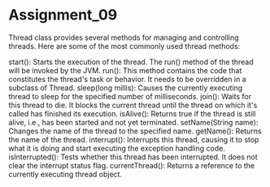 # Assignment_09

Thread class provides several methods for managing and controlling threads. Here are some of the most commonly used thread methods:

start(): Starts the execution of the thread. The run() method of the thread will be invoked by the JVM.
run(): This method contains the code that constitutes the thread's task or behavior. It needs to be overridden in a subclass of Thread.
sleep(long millis): Causes the currently executing thread to sleep for the specified number of milliseconds.
join(): Waits for this thread to die. It blocks the current thread until the thread on which it's called has finished its execution.
isAlive(): Returns true if the thread is still alive, i.e., has been started and not yet terminated.
setName(String name): Changes the name of the thread to the specified name.
getName(): Returns the name of the thread.
interrupt(): Interrupts this thread, causing it to stop what it is doing and start executing the exception handling code.
isInterrupted(): Tests whether this thread has been interrupted. It does not clear the interrupt status flag.
currentThread(): Returns a reference to the currently executing thread object.

